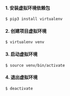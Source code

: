 #### 1. 安装虚拟环境依赖包
``` shell
$ pip3 install virtualenv
```

#### 2. 创建项目虚拟环境
``` shell
$ virtualenv venv
```

#### 3. 启动虚拟环境
``` shell
$ source venv/bin/activate
```

#### 4. 退出虚拟环境
``` shell
$ deactivate
```
